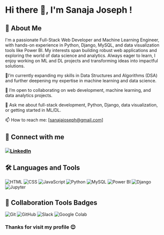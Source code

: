 # Hi there 👋, I'm  Sanaja Joseph !
## 🚀 About Me

I'm a passionate Full-Stack Web Developer and Machine Learning Engineer, with hands-on experience in Python, Django, MySQL, and data visualization tools like Power BI. My interests span building robust web applications and exploring the world of data science and analytics. Always eager to learn, I enjoy working on ML and DL projects and transforming ideas into impactful solutions.



🧠I’m currently expanding my skills in Data Structures and Algorithms (DSA) and further deepening my expertise in machine learning and data science.

👥 I’m open to collaborating on web development, machine learning, and data analytics projects.  

💬 Ask me about full-stack development, Python, Django, data visualization, or getting started in ML/DL.

📫 How to reach me: [sanajajoseph@gmail.com]


## 🔗 Connect with me

### [![LinkedIn](https://img.shields.io/badge/LinkedIn-SanajaJoseph-blue?style=flat-square&logo=linkedin)](https://www.linkedin.com/in/sanaja-joseph)



## 🛠️ Languages and Tools
![HTML](https://img.shields.io/badge/HTML5-E34F26?style=flat-square&logo=html5&logoColor=white)
![CSS](https://img.shields.io/badge/CSS3-1572B6?style=flat-square&logo=css3&logoColor=white)
![JavaScript](https://img.shields.io/badge/JavaScript-F7DF1E?style=flat-square&logo=javascript&logoColor=black)
![Python](https://img.shields.io/badge/Python-3776AB?style=flat-square&logo=python&logoColor=white)
![MySQL](https://img.shields.io/badge/MySQL-4479A1?style=flat-square&logo=mysql&logoColor=white)
![Power BI](https://img.shields.io/badge/Power%20BI-F2C811?style=flat-square&logo=powerbi&logoColor=black)
![Django](https://img.shields.io/badge/Django-092E20?style=flat-square&logo=django&logoColor=white)
![Jupyter](https://img.shields.io/badge/Jupyter-F37626?style=flat-square&logo=jupyter&logoColor=white)



## 🤝 Collaboration Tools Badges

![Git](https://img.shields.io/badge/Git-F05032?style=flat-square&logo=git&logoColor=white)
![GitHub](https://img.shields.io/badge/GitHub-181717?style=flat-square&logo=github&logoColor=white)
![Slack](https://img.shields.io/badge/Slack-4A154B?style=flat-square&logo=slack&logoColor=white)
![Google Colab](https://img.shields.io/badge/Google_Colab-F9AB00?style=flat-square&logo=googlecolab&logoColor=white)



### Thanks for visit my profile 😊

